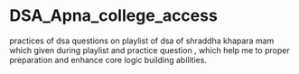 # DSA_Apna_college_access
practices of dsa questions on playlist of dsa of shraddha khapara mam which given during playlist and practice question , which help me to proper preparation and enhance core logic building abilities.
